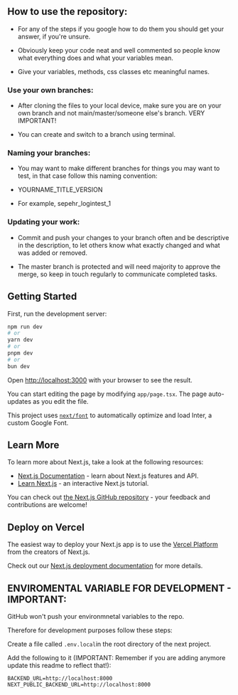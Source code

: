 ## How to use the repository:

 - For any of the steps if you google how to do them you should get your answer, if you're unsure.

 - Obviously keep your code neat and well commented so people know what everything does and what your variables mean.

 - Give your variables, methods, css classes etc meaningful names.

### Use your own branches:
 - After cloning the files to your local device, make sure you are on your own branch and not main/master/someone else's branch. VERY IMPORTANT!

 - You can create and switch to a branch using terminal.

### Naming your branches:
 - You may want to make different branches for things you may want to test, in that case follow this naming convention:

 - YOURNAME_TITLE_VERSION

 - For example, sepehr_logintest_1

### Updating your work:

 - Commit and push your changes to your branch often and be descriptive in the description, to let others know what exactly changed and what was added or removed.

 - The master branch is protected and will need majority to approve the merge, so keep in touch regularly to communicate completed tasks.


## Getting Started

First, run the development server:

```bash
npm run dev
# or
yarn dev
# or
pnpm dev
# or
bun dev
```

Open [http://localhost:3000](http://localhost:3000) with your browser to see the result.

You can start editing the page by modifying `app/page.tsx`. The page auto-updates as you edit the file.

This project uses [`next/font`](https://nextjs.org/docs/basic-features/font-optimization) to automatically optimize and load Inter, a custom Google Font.

## Learn More

To learn more about Next.js, take a look at the following resources:

- [Next.js Documentation](https://nextjs.org/docs) - learn about Next.js features and API.
- [Learn Next.js](https://nextjs.org/learn) - an interactive Next.js tutorial.

You can check out [the Next.js GitHub repository](https://github.com/vercel/next.js/) - your feedback and contributions are welcome!

## Deploy on Vercel

The easiest way to deploy your Next.js app is to use the [Vercel Platform](https://vercel.com/new?utm_medium=default-template&filter=next.js&utm_source=create-next-app&utm_campaign=create-next-app-readme) from the creators of Next.js.

Check out our [Next.js deployment documentation](https://nextjs.org/docs/deployment) for more details.

## ENVIROMENTAL VARIABLE FOR DEVELOPMENT - IMPORTANT:
GitHub won't push your environmnetal variables to the repo.

Therefore for development purposes follow these steps:

Create a file called `.env.local`in the root directory of the next project.

Add the following to it (IMPORTANT: Remember if you are adding anymore update this readme to reflect that!):

```
BACKEND_URL=http://localhost:8000
NEXT_PUBLIC_BACKEND_URL=http://localhost:8000
```
